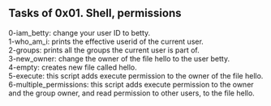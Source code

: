## Tasks of 0x01. Shell, permissions
0-iam_betty: change your user ID to betty.</br>
1-who_am_i: prints the effective userid of the current user.</br>
2-groups: prints all the groups the current user is part of.</br>
3-new_owner: change the owner of the file hello to the user betty.</br>
4-empty: creates new file called hello.</br>
5-execute: this script adds execute permission to the owner of the file hello.</br>
6-multiple_permissions: this script adds execute permission to the owner and the group owner, and read permission to other users, to the file hello.</br>